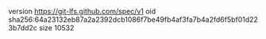 version https://git-lfs.github.com/spec/v1
oid sha256:64a23132eb87a2a2392dcb1086f7be49fb4af3fa7b4a2fd6f5bf01d223b7dd2c
size 10532
